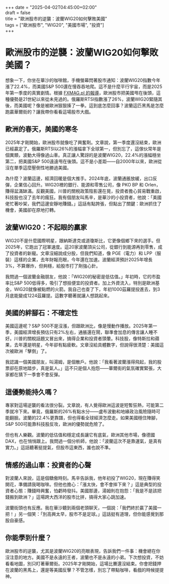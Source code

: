 +++
date = "2025-04-02T04:45:00+02:00"  
draft = false  
title = "歐洲股市的逆襲：波蘭WIG20如何擊敗美國"  
tags = ["歐洲股市", "WIG20", "美國市場", "投資"]  
+++

# 歐洲股市的逆襲：波蘭WIG20如何擊敗美國？

想象一下，你坐在華沙的咖啡館，手機螢幕閃著股市通知：波蘭WIG20指數今年漲了22.4%，而美國S&P 500還在慢吞吞地爬。這不是什麼平行宇宙，而是2025年第一季度的真實劇情。根據 [FXMAG.pl 的報導](https://www.fxmag.pl/gielda/europa-znokautowala-usa-takiej-przewagi-nie-bylo-od-dziesiecioleci)，歐洲股市把美國甩在後頭，這種優勢是21世紀以來從未見過的。俄羅斯RTSI指數漲了26%，波蘭WIG20緊隨其後，而美國呢？像是被歐洲狠狠揍了一拳。這到底怎麼回事？波蘭這匹黑馬是怎麼跑贏華爾街的？讓我帶你看看這場股市大戲。

## 歐洲的春天，美國的寒冬

2025年才剛開始，歐洲股市就像吃了興奮劑。文章說，第一季度還沒結束，歐洲已經贏定了。俄羅斯RTSI以26%的漲幅拿下全球第一，但別忘了，這傢伙常年是個異類，波動大得像過山車。真正讓人驚訝的是波蘭WIG20，22.4%的漲幅穩坐第二，把美國S&P 500遠遠甩在後頭。這不是小差距——自2000年以來，歐洲從沒在單季這麼壓倒性地勝過美國。

為什麼？波蘭這邊，經濟回暖是個大推手。2024年底，波蘭通脹放緩，出口反彈，企業信心回升。WIG20裡的銀行、能源和零售公司，像 PKO BP 和 Orlen，賺得盆滿缽滿。反觀美國，川普的關稅政策陰影還在晃，投資者擔心貿易戰重啟，科技股也沒了去年的瘋狂。我有個朋友叫馬辛，是華沙的小投資者，他說：「美國佬忙著吵架，我們這邊安靜地賺錢。」這話有點誇張，但點出了關鍵：歐洲抓住了機會，美國卻在原地打轉。

## 波蘭WIG20：不起眼的贏家

WIG20不是什麼國際明星，跟納斯達克或道瓊斯比，它更像個鄉下來的選手。但2025年，它跑出了冠軍速度。這20家波蘭頂尖公司，從銀行到能源再到零售，成了投資者的新寵。文章沒細說成分股，但我們知道，像 PGE（電力）和 LPP（服裝）這樣的企業，去年財報亮眼，今年還在加速。波蘭經濟預計2025年增長3%，不算爆炸，但夠穩，給股市打了劑強心針。

我問過一個波蘭金融朋友，他說：「WIG20的秘密是低估值。」年初時，它的市盈率比S&P 500低得多，吸引了想撿便宜的投資者。加上外資流入，特別是歐洲基金，WIG20就像被點燃的火箭。我自己也查了下，年初1000茲羅提投進去，到3月底能變成1224茲羅提。這數字聽著就讓人想跳起來。

## 美國的絆腳石：不確定性

美國這邊呢？S&P 500不是沒漲，但跟歐洲比，像是慢動作播放。2025年第一季，美國經濟增長預估只有2%左右，通脹還在鬧，聯準會加息的傳言讓人睡不好。川普的關稅話題又冒出來，搞得企業和投資者頭暈。科技股，像特斯拉和蘋果，去年還是明星，今年卻有點疲軟。文章沒給具體數字，但說得很清楚：美國這次被歐洲「擊倒」了。

我認識一個美國朋友，叫湯姆，是個散戶。他說：「我看著波蘭漲得飛起，我的股票卻在原地踏步，真是氣人。」這不只是個人抱怨——華爾街的氣氛確實緊張，大家都在猜下一季會不會反彈。

## 這優勢能持久嗎？

專家對這場逆襲的看法很分裂。文章說，有人覺得歐洲這波是短暫狂熱，可能第二季就冷下來。畢竟，俄羅斯的26%有點水分——盧布波動和地緣政治風險隨時可能翻臉。波蘭的22.4%更靠譜，但也得看全球經濟怎麼走。如果美國穩住陣腳，S&P 500可能靠科技股反攻，歐洲的優勢就危險了。

但也有人樂觀。波蘭的低估值和穩定成長讓它有底氣，歐洲其他市場，像德國DAX，也在悄悄跟上。我問過一個分析師，他說：「波蘭這次不是靠運氣，是真有實力。」這話聽著挺提氣，但股市這東西，誰也說不準。

## 情感的過山車：投資者的心聲

對波蘭人來說，這是個驕傲時刻。馬辛告訴我，他年初投了WIG20，現在賺得笑開花，準備請我喝咖啡。但他也擔心：「漲太快，會不會摔下來？」這是典型的投資者心態：賺錢時興奮，怕虧時發抖。美國那邊，湯姆則在抱怨：「我是不是該把錢搬到歐洲？」這場跨大西洋的股市比拼，搞得大家心跳加速。

波蘭街頭也有反應。我在華沙聽到兩個老頭聊天，一個說：「我們終於贏了美國一把！」另一個笑：「別高興太早，股市不是足球。」這話挺有道理，但你能感覺到那股自豪感。

## 你能學到什麼？

歐洲股市的逆襲，尤其是波蘭WIG20的亮眼表現，告訴我們一件事：機會總在你沒注意的地方。美國不是永遠的王者，波蘭也不是永遠的小弟。下次想投資，不妨看看地圖，別只盯著華爾街。2025年才剛開始，這場比賽還沒結束。你會把錢押在波蘭的黑馬上，還是等美國反擊？不管怎樣，別忘了帶點咖啡，看戲的時候提提神。

